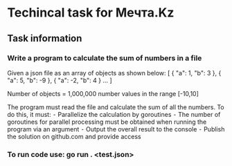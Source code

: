 # Techincal task for Мечта.Kz

## Task information

### Write a program to calculate the sum of numbers in a file

Given a json file as an array of objects as shown below:
[
{
"a": 1,
"b": 3
},
{
"a": 5,
"b": -9
},
{
"a": -2,
"b": 4
}
...
]

Number of objects = 1,000,000
number values ​​in the range [-10,10]

The program must read the file and calculate the sum of all the numbers. To do this, it must:
⁃ Parallelize the calculation by goroutines
⁃ The number of goroutines for parallel processing must be obtained when running the program via an argument
⁃ Output the overall result to the console
⁃ Publish the solution on github.com and provide access

### To run code use: go run . <test.json> <goroutine >